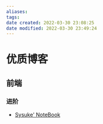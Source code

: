 ```yaml
---
aliases: 
tags: 
date created: 2022-03-30 23:08:25
date modified: 2022-03-30 23:49:24
---
```


# 优质博客

## 前端

### 进阶

- [Sysuke' NoteBook](https://www.sysuke.com/)
